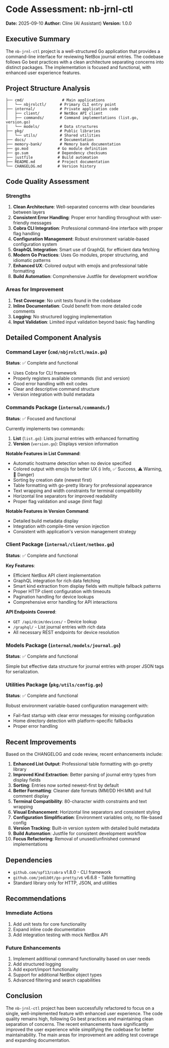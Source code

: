 # Code Assessment: nb-jrnl-ctl

**Date:** 2025-09-10
**Author:** Cline (AI Assistant)
**Version:** 1.0.0

## Executive Summary

The `nb-jrnl-ctl` project is a well-structured Go application that provides a command-line interface for reviewing NetBox journal entries. The codebase follows Go best practices with a clean architecture separating concerns into distinct packages. The implementation is focused and functional, with enhanced user experience features.

## Project Structure Analysis

```
├── cmd/                 # Main applications
│   └── nbjrnlctl/      # Primary CLI entry point
├── internal/           # Private application code
│   ├── client/         # NetBox API client
│   ├── commands/       # Command implementations (list.go, version.go)
│   └── models/         # Data structures
├── pkg/                # Public libraries
│   └── utils/          # Shared utilities
├── docs/               # Documentation
├── memory-bank/        # Memory bank documentation
├── go.mod             # Go module definition
├── go.sum             # Dependency checksums
├── justfile           # Build automation
├── README.md          # Project documentation
└── CHANGELOG.md       # Version history
```

## Code Quality Assessment

### Strengths

1. **Clean Architecture**: Well-separated concerns with clear boundaries between layers
2. **Consistent Error Handling**: Proper error handling throughout with user-friendly messages
3. **Cobra CLI Integration**: Professional command-line interface with proper flag handling
4. **Configuration Management**: Robust environment variable-based configuration system
5. **GraphQL Integration**: Smart use of GraphQL for efficient data fetching
6. **Modern Go Practices**: Uses Go modules, proper structuring, and idiomatic patterns
7. **Enhanced UX**: Colored output with emojis and professional table formatting
8. **Build Automation**: Comprehensive Justfile for development workflow

### Areas for Improvement

1. **Test Coverage**: No unit tests found in the codebase
2. **Inline Documentation**: Could benefit from more detailed code comments
3. **Logging**: No structured logging implementation
4. **Input Validation**: Limited input validation beyond basic flag handling

## Detailed Component Analysis

### Command Layer (`cmd/nbjrnlctl/main.go`)

**Status**: ✅ Complete and functional

- Uses Cobra for CLI framework
- Properly registers available commands (list and version)
- Good error handling with exit codes
- Clear and descriptive command structure
- Version integration with build metadata

### Commands Package (`internal/commands/`)

**Status**: ✅ Focused and functional

Currently implements two commands:

1. **List** (`list.go`): Lists journal entries with enhanced formatting
2. **Version** (`version.go`): Displays version information

**Notable Features in List Command**:
- Automatic hostname detection when no device specified
- Colored output with emojis for better UX (ℹ️ Info, ✅ Success, ⚠️ Warning, 🚨 Danger)
- Sorting by creation date (newest first)
- Table formatting with go-pretty library for professional appearance
- Text wrapping and width constraints for terminal compatibility
- Horizontal line separators for improved readability
- Proper flag validation and usage (limit flag)

**Notable Features in Version Command**:
- Detailed build metadata display
- Integration with compile-time version injection
- Consistent with application's version management strategy

### Client Package (`internal/client/netbox.go`)

**Status**: ✅ Complete and functional

**Key Features**:
- Efficient NetBox API client implementation
- GraphQL integration for rich data fetching
- Smart kind extraction from display fields with multiple fallback patterns
- Proper HTTP client configuration with timeouts
- Pagination handling for device lookups
- Comprehensive error handling for API interactions

**API Endpoints Covered**:
- `GET /api/dcim/devices/` - Device lookup
- `/graphql/` - List journal entries with rich data
- All necessary REST endpoints for device resolution

### Models Package (`internal/models/journal.go`)

**Status**: ✅ Complete and functional

Simple but effective data structure for journal entries with proper JSON tags for serialization.

### Utilities Package (`pkg/utils/config.go`)

**Status**: ✅ Complete and functional

Robust environment variable-based configuration management with:
- Fail-fast startup with clear error messages for missing configuration
- Home directory detection with platform-specific fallbacks
- Proper error handling

## Recent Improvements

Based on the CHANGELOG and code review, recent enhancements include:

1. **Enhanced List Output**: Professional table formatting with go-pretty library
2. **Improved Kind Extraction**: Better parsing of journal entry types from display fields
3. **Sorting**: Entries now sorted newest-first by default
4. **Better Formatting**: Cleaner date formats (MM/DD HH:MM) and full comment display
5. **Terminal Compatibility**: 80-character width constraints and text wrapping
6. **Visual Enhancement**: Horizontal line separators and consistent styling
7. **Configuration Simplification**: Environment variables only, no file-based config
8. **Version Tracking**: Built-in version system with detailed build metadata
9. **Build Automation**: Justfile for consistent development workflow
10. **Focus Refactoring**: Removal of unused/unfinished command implementations

## Dependencies

- `github.com/spf13/cobra` v1.8.0 - CLI framework
- `github.com/jedib0t/go-pretty/v6` v6.6.8 - Table formatting
- Standard library only for HTTP, JSON, and utilities

## Recommendations

### Immediate Actions
1. Add unit tests for core functionality
2. Expand inline code documentation
3. Add integration testing with mock NetBox API

### Future Enhancements
1. Implement additional command functionality based on user needs
2. Add structured logging
3. Add export/import functionality
4. Support for additional NetBox object types
5. Advanced filtering and search capabilities

## Conclusion

The `nb-jrnl-ctl` project has been successfully refactored to focus on a single, well-implemented feature with enhanced user experience. The code quality remains high, following Go best practices and maintaining clean separation of concerns. The recent enhancements have significantly improved the user experience while simplifying the codebase for better maintainability. The main areas for improvement are adding test coverage and expanding documentation.
